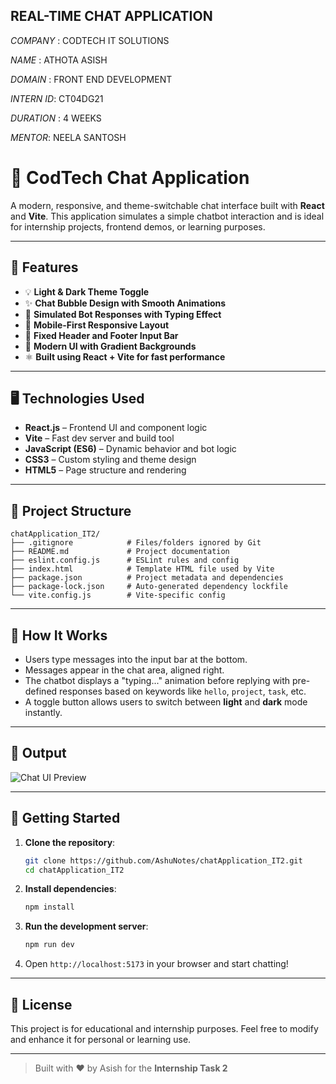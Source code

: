 ## REAL-TIME CHAT APPLICATION

_COMPANY_ : CODTECH IT SOLUTIONS

_NAME_ : ATHOTA ASISH

_DOMAIN_ : FRONT END DEVELOPMENT

_INTERN ID_: CT04DG21

_DURATION_ : 4 WEEKS

_MENTOR_: NEELA SANTOSH

# 💬 CodTech Chat Application

A modern, responsive, and theme-switchable chat interface built with **React** and **Vite**. This application simulates a simple chatbot interaction and is ideal for internship projects, frontend demos, or learning purposes.

---

## 🌟 Features

- 💡 **Light & Dark Theme Toggle**
- ✨ **Chat Bubble Design with Smooth Animations**
- 💬 **Simulated Bot Responses with Typing Effect**
- 📱 **Mobile-First Responsive Layout**
- 📌 **Fixed Header and Footer Input Bar**
- 🎨 **Modern UI with Gradient Backgrounds**
- ⚛️ **Built using React + Vite for fast performance**

---

## 🖥️ Technologies Used

- **React.js** – Frontend UI and component logic
- **Vite** – Fast dev server and build tool
- **JavaScript (ES6)** – Dynamic behavior and bot logic
- **CSS3** – Custom styling and theme design
- **HTML5** – Page structure and rendering

---

## 📂 Project Structure

```
chatApplication_IT2/
├── .gitignore            # Files/folders ignored by Git
├── README.md             # Project documentation
├── eslint.config.js      # ESLint rules and config
├── index.html            # Template HTML file used by Vite
├── package.json          # Project metadata and dependencies
├── package-lock.json     # Auto-generated dependency lockfile
└── vite.config.js        # Vite-specific config
```

---

## 🧠 How It Works

- Users type messages into the input bar at the bottom.
- Messages appear in the chat area, aligned right.
- The chatbot displays a "typing..." animation before replying with pre-defined responses based on keywords like `hello`, `project`, `task`, etc.
- A toggle button allows users to switch between **light** and **dark** mode instantly.

---

## 📸 Output

![Chat UI Preview](https://github.com/user-attachments/assets/f810f93c-58f3-4a50-b921-29adfe1015ac)

---

## 🚀 Getting Started

1. **Clone the repository**:

   ```bash
   git clone https://github.com/AshuNotes/chatApplication_IT2.git
   cd chatApplication_IT2
   ```

2. **Install dependencies**:

   ```bash
   npm install
   ```

3. **Run the development server**:

   ```bash
   npm run dev
   ```

4. Open `http://localhost:5173` in your browser and start chatting!

---

## 🧾 License

This project is for educational and internship purposes. Feel free to modify and enhance it for personal or learning use.

---

> Built with ❤️ by Asish for the **Internship Task 2**

